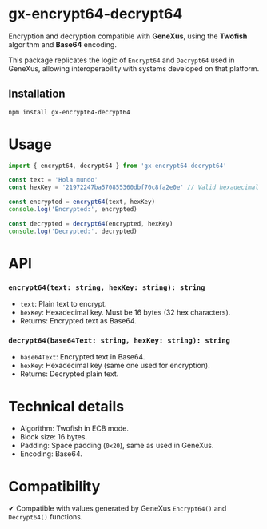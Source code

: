 # gx-encrypt64-decrypt64

Encryption and decryption compatible with **GeneXus**, using the **Twofish** algorithm and **Base64** encoding.

This package replicates the logic of `Encrypt64` and `Decrypt64` used in GeneXus, allowing interoperability with systems developed on that platform.

## Installation

```bash
npm install gx-encrypt64-decrypt64
```

# Usage

```ts
import { encrypt64, decrypt64 } from 'gx-encrypt64-decrypt64'

const text = 'Hola mundo'
const hexKey = '21972247ba570855360dbf70c8fa2e0e' // Valid hexadecimal key (32 chars for 128 bits)

const encrypted = encrypt64(text, hexKey)
console.log('Encrypted:', encrypted)

const decrypted = decrypt64(encrypted, hexKey)
console.log('Decrypted:', decrypted)
```

# API

### `encrypt64(text: string, hexKey: string): string`

-   `text`: Plain text to encrypt.
-   `hexKey`: Hexadecimal key. Must be 16 bytes (32 hex characters).
-   Returns: Encrypted text as Base64.

### `decrypt64(base64Text: string, hexKey: string): string`

-   `base64Text`: Encrypted text in Base64.
-   `hexKey`: Hexadecimal key (same one used for encryption).
-   Returns: Decrypted plain text.

# Technical details

-   Algorithm: Twofish in ECB mode.
-   Block size: 16 bytes.
-   Padding: Space padding (`0x20`), same as used in GeneXus.
-   Encoding: Base64.

# Compatibility

✔ Compatible with values generated by GeneXus `Encrypt64()` and `Decrypt64()` functions.
